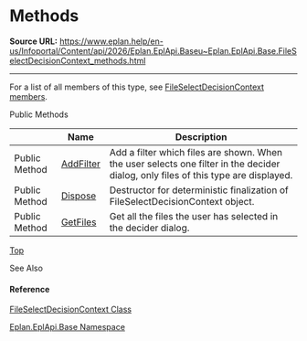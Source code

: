 # Methods

**Source URL:** https://www.eplan.help/en-us/Infoportal/Content/api/2026/Eplan.EplApi.Baseu~Eplan.EplApi.Base.FileSelectDecisionContext_methods.html

---

For a list of all members of this type, see [FileSelectDecisionContext members](Eplan.EplApi.Baseu~Eplan.EplApi.Base.FileSelectDecisionContext_members.html).

Public Methods

|  | Name | Description |
| --- | --- | --- |
| Public Method | [AddFilter](Eplan.EplApi.Baseu~Eplan.EplApi.Base.FileSelectDecisionContext~AddFilter.html) | Add a filter which files are shown. When the user selects one filter in the decider dialog, only files of this type are displayed. |
| Public Method | [Dispose](Eplan.EplApi.Baseu~Eplan.EplApi.Base.FileSelectDecisionContext~Dispose().html) | Destructor for deterministic finalization of FileSelectDecisionContext object. |
| Public Method | [GetFiles](Eplan.EplApi.Baseu~Eplan.EplApi.Base.FileSelectDecisionContext~GetFiles.html) | Get all the files the user has selected in the decider dialog. |

[Top](#top)

See Also

#### Reference

[FileSelectDecisionContext Class](Eplan.EplApi.Baseu~Eplan.EplApi.Base.FileSelectDecisionContext.html)
  
[Eplan.EplApi.Base Namespace](Eplan.EplApi.Baseu~Eplan.EplApi.Base_namespace.html)